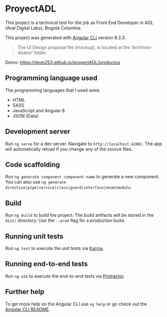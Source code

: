 # ProyectADL

This project is a technical test for the job as Front End Developer in ADL (Aval Digital Labs), Bogotá Colombia.

This project was generated with [Angular CLI](https://github.com/angular/angular-cli) version 8.3.3.

> The UI Design proposal file (mockup), is located at the 'Archivos-diseno' folder.

Demo: https://jleon253.github.io/proyectADL/productos

## Programming language used

The programming languages that I used were:
* HTML
* SASS
* JavaScript and Angular 8
* JSON (Data)

## Development server

Run `ng serve` for a dev server. Navigate to `http://localhost:4200/`. The app will automatically reload if you change any of the source files.

## Code scaffolding

Run `ng generate component component-name` to generate a new component. You can also use `ng generate directive|pipe|service|class|guard|interface|enum|module`.

## Build

Run `ng build` to build the project. The build artifacts will be stored in the `dist/` directory. Use the `--prod` flag for a production build.

## Running unit tests

Run `ng test` to execute the unit tests via [Karma](https://karma-runner.github.io).

## Running end-to-end tests

Run `ng e2e` to execute the end-to-end tests via [Protractor](http://www.protractortest.org/).

## Further help

To get more help on the Angular CLI use `ng help` or go check out the [Angular CLI README](https://github.com/angular/angular-cli/blob/master/README.md).
